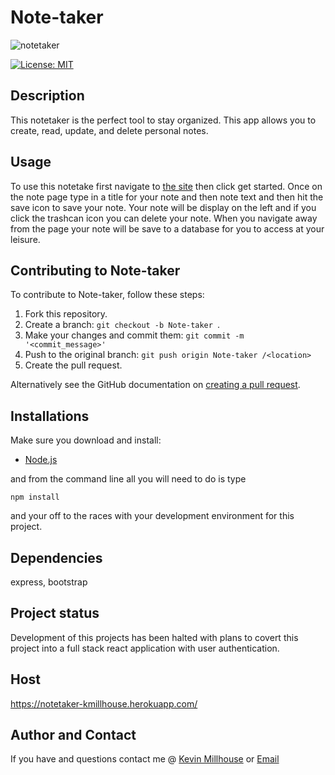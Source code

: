 
# Note-taker 
![notetaker](https://user-images.githubusercontent.com/37388720/120090942-6b41b480-c0d4-11eb-94ff-00a9238b18ad.png)

[![License: MIT](https://img.shields.io/badge/License-MIT-yellow.svg)](https://opensource.org/licenses/MIT)

## Description 
 This notetaker is the perfect tool to stay organized. This app allows you to create, read, update, and delete personal notes.  

## Usage 
 To use this notetake first navigate to [the site](https://notetaker-kmillhouse.herokuapp.com/) then click get started. Once on the note page type in a title for your note and then note text and then hit the save icon to  save your note. Your note will be display on the left and if you click the trashcan icon you can delete your note. When you navigate away from the page your note will be save to a database for you to access at your leisure. 

## Contributing to Note-taker  
To contribute to Note-taker, follow these steps:

1. Fork this repository.
2. Create a branch: `git checkout -b Note-taker `.
3. Make your changes and commit them: `git commit -m '<commit_message>'`
4. Push to the original branch: `git push origin Note-taker /<location>`
5. Create the pull request.

Alternatively see the GitHub documentation on [creating a pull request](https://help.github.com/en/github/collaborating-with-issues-and-pull-requests/creating-a-pull-request).

## Installations
Make sure you download and install:
 * [Node.js](https://nodejs.org/en/download/)

and from the command line all you will need to do is type 
```
npm install
```
and your off to the races with your development environment for this project.

## Dependencies
express, bootstrap

## Project status
Development of this projects has been halted with plans to covert this project into a full stack react application with user authentication.


## Host
https://notetaker-kmillhouse.herokuapp.com/

## Author and Contact
If you have and questions contact me @
[Kevin Millhouse](https://github.com/MIllhouse36)
or [Email](https://millhousekevin@gmail.com)